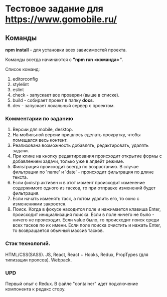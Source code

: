 # Тестовое задание для <b>https://www.gomobile.ru/</b>

## Команды
<b>npm install</b> - для установки всех зависимостей проекта.

Команды всегда начинаются с <b>"npm run <команда>"</b>.

Список команд:
  1. editorconfig
  2. stylelint
  3. eslint
  4. check - запускает все проверки (выше в списке).
  5. build - собирает проект в папку <b>docs</b>.
  6. dev - запускает локальный сервер с проектом.

### Комментарии по заданию

1. Версии для mobile, desktop.
2. На мобильной версии пришлось сделать прокрутку, чтобы помещался весь контент.
3. Реализована возможность добавлять, редактировать, удалять задачи.
4. При клике на кнопку редактирования происходит открытие формы с добавлением задачи, только уже в апдейт режиме.
5. Фильтрация происходит всегда по возрастанию. В случае фильтрации по 'name' и 'date' - происходит фильтрация по длине текста.
6. Если фильтр активен и в этот момент происходит изменение содержимого одного из тасков, то при отправке изменений будет фильтрация.
7. Если начать изменять таск, а потом удалить его, то окно с изменениями закроется.
8. Поиск. Когда в фокусе находится поле и нажимается клавиша Enter, происходит инициализация поиска. Если в поле ничего не было - ничего не происходит. Если value было, то
  происходит поиск среди всех тасков по их имени. Если поле поиска очистить и нажать Enter, то возвращается обычный массив тасков.

### Стэк технологий.
  HTML/CSS(SASS).
  JS, React, React + Hooks, Redux, PropTypes (для типизации пропсов).
  Webpack.

### UPD

Первый опыт с Redux.
В файле "container" идет подключение компонента к редакс стору.
